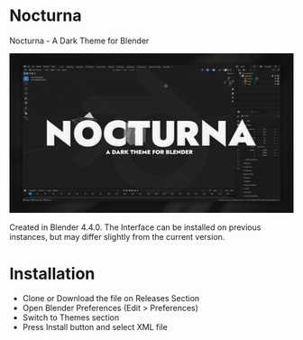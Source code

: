 # Nocturna
Nocturna - A Dark Theme for Blender

![alt text](https://github.com/AlejandroSqr/Nocturna/blob/main/assets/Nocturna.png "NocturnaPreview")


Created in Blender 4.4.0. The Interface can be installed on previous instances, but may differ slightly from the current version.

# Installation
-  Clone or Download the file on Releases Section 
-  Open Blender Preferences (Edit > Preferences)
-  Switch to Themes section
-  Press Install button and select XML file
